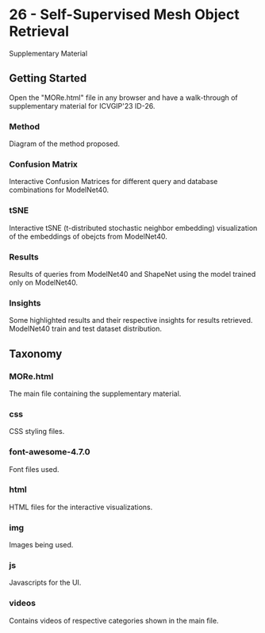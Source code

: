 # 26 - Self-Supervised Mesh Object Retrieval
Supplementary Material

## Getting Started
Open the "MORe.html" file in any browser and have a walk-through of supplementary material for ICVGIP'23 ID-26.

### Method
Diagram of the method proposed.

### Confusion Matrix
Interactive Confusion Matrices for different query and database combinations for ModelNet40.

### tSNE
Interactive tSNE (t-distributed stochastic neighbor embedding) visualization of the embeddings of obejcts from ModelNet40.

### Results
Results of queries from ModelNet40 and ShapeNet using the model trained only on ModelNet40.
### Insights
Some highlighted results and their respective insights for results retrieved.
ModelNet40 train and test dataset distribution.

## Taxonomy
### MORe.html
The main file containing the supplementary material.

### css
CSS styling files.

### font-awesome-4.7.0
Font files used.

### html
HTML files for the interactive visualizations.

### img
Images being used.

### js
Javascripts for the UI.

### videos
Contains videos of respective categories shown in the main file.